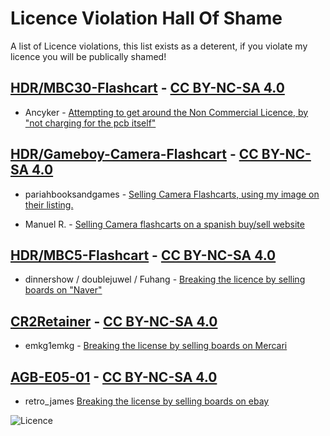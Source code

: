 
# Licence Violation Hall Of Shame

A list of Licence violations, this list exists as a deterent, if you violate my licence you will be publically shamed!



## [HDR/MBC30-Flashcart](https://github.com/HDR/MBC30-Flashcart) - [CC BY-NC-SA 4.0](https://creativecommons.org/licenses/by-nc-sa/4.0/)

- Ancyker - [Attempting to get around the Non Commercial Licence, by "not charging for the pcb itself"](https://imgur.com/a/v3xvnCk)


## [HDR/Gameboy-Camera-Flashcart](https://github.com/HDR/Gameboy-Camera-Flashcart) - [CC BY-NC-SA 4.0](https://creativecommons.org/licenses/by-nc-sa/4.0/)

- pariahbooksandgames - [Selling Camera Flashcarts, using my image on their listing.](https://i.imgur.com/4djTdVS.png)

- Manuel R. - [Selling Camera flashcarts on a spanish buy/sell website](https://i.imgur.com/bj1OWRP.png)


## [HDR/MBC5-Flashcart](https://github.com/HDR/MBC5-Flashcart) - [CC BY-NC-SA 4.0](https://creativecommons.org/licenses/by-nc-sa/4.0/)

- dinnershow / doublejuwel / Fuhang - [Breaking the licence by selling boards on "Naver"](https://imgur.com/a/PLvIZyJ)


## [CR2Retainer](https://oshpark.com/shared_projects/XSjucPvH) - [CC BY-NC-SA 4.0](https://creativecommons.org/licenses/by-nc-sa/4.0/)

- emkg1emkg - [Breaking the license by selling boards on Mercari](https://i.imgur.com/P5U97Vl.png)


## [AGB-E05-01](https://github.com/HDR/NintendoPCBs/tree/master/AGB-E05-01) - [CC BY-NC-SA 4.0](https://creativecommons.org/licenses/by-nc-sa/4.0/)

- retro_james [Breaking the license by selling boards on ebay](https://i.imgur.com/XZ1L7M1.png)


![Licence](https://user-images.githubusercontent.com/20230450/186865026-d58434ca-3893-469f-8fdb-50fdc21a409c.png)
